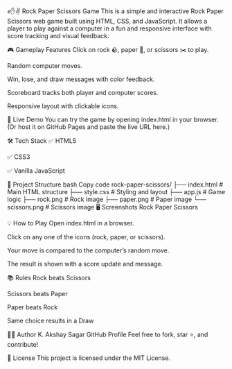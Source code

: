 ✊✋✌️ Rock Paper Scissors Game
This is a simple and interactive Rock Paper Scissors web game built using HTML, CSS, and JavaScript. It allows a player to play against a computer in a fun and responsive interface with score tracking and visual feedback.

🎮 Gameplay Features
Click on rock 🪨, paper 📄, or scissors ✂️ to play.

Random computer moves.

Win, lose, and draw messages with color feedback.

Scoreboard tracks both player and computer scores.

Responsive layout with clickable icons.

🚀 Live Demo
You can try the game by opening index.html in your browser.
(Or host it on GitHub Pages and paste the live URL here.)

🛠️ Tech Stack
✅ HTML5

✅ CSS3

✅ Vanilla JavaScript

📁 Project Structure
bash
Copy code
rock-paper-scissors/
├── index.html         # Main HTML structure
├── style.css          # Styling and layout
├── app.js             # Game logic
├── rock.png           # Rock image
├── paper.png          # Paper image
└── scissors.png       # Scissors image
🖥️ Screenshots
Rock	Paper	Scissors

💡 How to Play
Open index.html in a browser.

Click on any one of the icons (rock, paper, or scissors).

Your move is compared to the computer’s random move.

The result is shown with a score update and message.

📚 Rules
Rock beats Scissors

Scissors beats Paper

Paper beats Rock

Same choice results in a Draw

👨‍💻 Author
K. Akshay Sagar
GitHub Profile
Feel free to fork, star ⭐, and contribute!

📄 License
This project is licensed under the MIT License.

